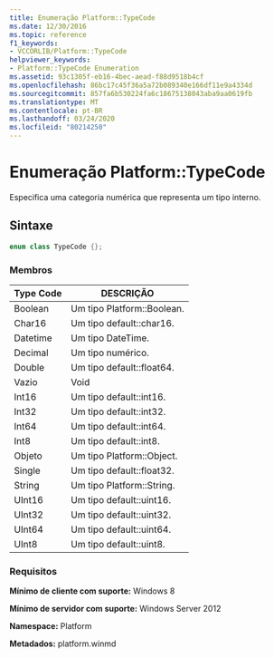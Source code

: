 ```yaml
---
title: Enumeração Platform::TypeCode
ms.date: 12/30/2016
ms.topic: reference
f1_keywords:
- VCCORLIB/Platform::TypeCode
helpviewer_keywords:
- Platform::TypeCode Enumeration
ms.assetid: 93c1305f-eb16-4bec-aead-f88d9518b4cf
ms.openlocfilehash: 86bc17c45f36a5a72b089340e166df11e9a4334d
ms.sourcegitcommit: 857fa6b530224fa6c18675138043aba9aa0619fb
ms.translationtype: MT
ms.contentlocale: pt-BR
ms.lasthandoff: 03/24/2020
ms.locfileid: "80214250"
---
```

# <a name="platformtypecode-enumeration"></a>Enumeração Platform::TypeCode

Especifica uma categoria numérica que representa um tipo interno.

## <a name="syntax"></a>Sintaxe

```cpp
enum class TypeCode {};
```

### <a name="members"></a>Membros

|Type Code|DESCRIÇÃO|
|---------------|-----------------|
|Boolean|Um tipo Platform::Boolean.|
|Char16|Um tipo default::char16.|
|Datetime|Um tipo DateTime.|
|Decimal|Um tipo numérico.|
|Double|Um tipo default::float64.|
|Vazio|Void|
|Int16|Um tipo default::int16.|
|Int32|Um tipo default::int32.|
|Int64|Um tipo default::int64.|
|Int8|Um tipo default::int8.|
|Objeto|Um tipo Platform::Object.|
|Single|Um tipo default::float32.|
|String|Um tipo Platform::String.|
|UInt16|Um tipo default::uint16.|
|UInt32|Um tipo default::uint32.|
|UInt64|Um tipo default::uint64.|
|UInt8|Um tipo default::uint8.|

### <a name="requirements"></a>Requisitos

**Mínimo de cliente com suporte:** Windows 8

**Mínimo de servidor com suporte:** Windows Server 2012

**Namespace:** Platform

**Metadados:** platform.winmd
